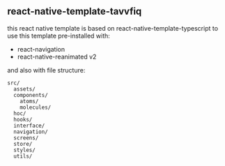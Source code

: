 ## react-native-template-tavvfiq

this react native template is based on react-native-template-typescript
to use this template
pre-installed with:
- react-navigation
- react-native-reanimated v2

and also with file structure:
```
src/
  assets/
  components/
    atoms/
    molecules/
  hoc/
  hooks/
  interface/
  navigation/
  screens/
  store/
  styles/
  utils/
```